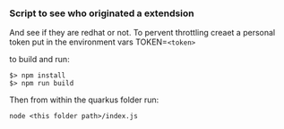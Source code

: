 ### Script to see who originated a extendsion

And see if they are redhat or not.
To pervent throttling creaet a personal token put in the environment vars TOKEN=`<token>`

to build and run:

```
$> npm install
$> npm run build
```

Then from within the quarkus folder run:

`node <this folder path>/index.js`
